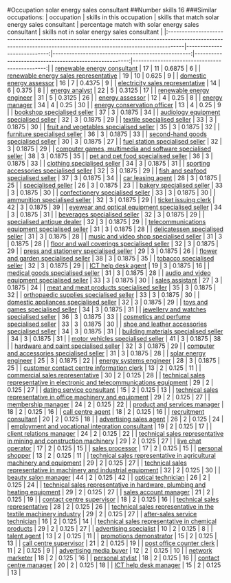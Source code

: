 #Occupation solar energy sales consultant
##Number skills 16
###Similar occupations:
| occupation                                                                                                                                                        |   skills in this occupation |   skills that match solar energy sales consultant |   percentage match with solar energy sales consultant |   skills not in solar energy sales consultant |
|:------------------------------------------------------------------------------------------------------------------------------------------------------------------|----------------------------:|--------------------------------------------------:|------------------------------------------------------:|----------------------------------------------:|
| [renewable energy consultant](renewable_energy_consultant.md)                                                                                                     |                          17 |                                                11 |                                                0.6875 |                                             6 |
| [renewable energy sales representative](renewable_energy_sales_representative.md)                                                                                 |                          19 |                                                10 |                                                0.625  |                                             9 |
| [domestic energy assessor](domestic_energy_assessor.md)                                                                                                           |                          16 |                                                 7 |                                                0.4375 |                                             9 |
| [electricity sales representative](electricity_sales_representative.md)                                                                                           |                          14 |                                                 6 |                                                0.375  |                                             8 |
| [energy analyst](energy_analyst.md)                                                                                                                               |                          22 |                                                 5 |                                                0.3125 |                                            17 |
| [renewable energy engineer](renewable_energy_engineer.md)                                                                                                         |                          31 |                                                 5 |                                                0.3125 |                                            26 |
| [energy assessor](energy_assessor.md)                                                                                                                             |                          12 |                                                 4 |                                                0.25   |                                             8 |
| [energy manager](energy_manager.md)                                                                                                                               |                          34 |                                                 4 |                                                0.25   |                                            30 |
| [energy conservation officer](energy_conservation_officer.md)                                                                                                     |                          13 |                                                 4 |                                                0.25   |                                             9 |
| [bookshop specialised seller](bookshop_specialised_seller.md)                                                                                                     |                          37 |                                                 3 |                                                0.1875 |                                            34 |
| [audiology equipment specialised seller](audiology_equipment_specialised_seller.md)                                                                               |                          32 |                                                 3 |                                                0.1875 |                                            29 |
| [textile specialised seller](textile_specialised_seller.md)                                                                                                       |                          33 |                                                 3 |                                                0.1875 |                                            30 |
| [fruit and vegetables specialised seller](fruit_and_vegetables_specialised_seller.md)                                                                             |                          35 |                                                 3 |                                                0.1875 |                                            32 |
| [furniture specialised seller](furniture_specialised_seller.md)                                                                                                   |                          36 |                                                 3 |                                                0.1875 |                                            33 |
| [second-hand goods specialised seller](second-hand_goods_specialised_seller.md)                                                                                   |                          30 |                                                 3 |                                                0.1875 |                                            27 |
| [fuel station specialised seller](fuel_station_specialised_seller.md)                                                                                             |                          32 |                                                 3 |                                                0.1875 |                                            29 |
| [computer games, multimedia and software specialised seller](computer_games,_multimedia_and_software_specialised_seller.md)                                       |                          38 |                                                 3 |                                                0.1875 |                                            35 |
| [pet and pet food specialised seller](pet_and_pet_food_specialised_seller.md)                                                                                     |                          36 |                                                 3 |                                                0.1875 |                                            33 |
| [clothing specialised seller](clothing_specialised_seller.md)                                                                                                     |                          34 |                                                 3 |                                                0.1875 |                                            31 |
| [sporting accessories specialised seller](sporting_accessories_specialised_seller.md)                                                                             |                          32 |                                                 3 |                                                0.1875 |                                            29 |
| [fish and seafood specialised seller](fish_and_seafood_specialised_seller.md)                                                                                     |                          37 |                                                 3 |                                                0.1875 |                                            34 |
| [car leasing agent](car_leasing_agent.md)                                                                                                                         |                          28 |                                                 3 |                                                0.1875 |                                            25 |
| [specialised seller](specialised_seller.md)                                                                                                                       |                          26 |                                                 3 |                                                0.1875 |                                            23 |
| [bakery specialised seller](bakery_specialised_seller.md)                                                                                                         |                          33 |                                                 3 |                                                0.1875 |                                            30 |
| [confectionery specialised seller](confectionery_specialised_seller.md)                                                                                           |                          33 |                                                 3 |                                                0.1875 |                                            30 |
| [ammunition specialised seller](ammunition_specialised_seller.md)                                                                                                 |                          32 |                                                 3 |                                                0.1875 |                                            29 |
| [ticket issuing clerk](ticket_issuing_clerk.md)                                                                                                                   |                          42 |                                                 3 |                                                0.1875 |                                            39 |
| [eyewear and optical equipment specialised seller](eyewear_and_optical_equipment_specialised_seller.md)                                                           |                          34 |                                                 3 |                                                0.1875 |                                            31 |
| [beverages specialised seller](beverages_specialised_seller.md)                                                                                                   |                          32 |                                                 3 |                                                0.1875 |                                            29 |
| [specialised antique dealer](specialised_antique_dealer.md)                                                                                                       |                          32 |                                                 3 |                                                0.1875 |                                            29 |
| [telecommunications equipment specialised seller](telecommunications_equipment_specialised_seller.md)                                                             |                          31 |                                                 3 |                                                0.1875 |                                            28 |
| [delicatessen specialised seller](delicatessen_specialised_seller.md)                                                                                             |                          31 |                                                 3 |                                                0.1875 |                                            28 |
| [music and video shop specialised seller](music_and_video_shop_specialised_seller.md)                                                                             |                          31 |                                                 3 |                                                0.1875 |                                            28 |
| [floor and wall coverings specialised seller](floor_and_wall_coverings_specialised_seller.md)                                                                     |                          32 |                                                 3 |                                                0.1875 |                                            29 |
| [press and stationery specialised seller](press_and_stationery_specialised_seller.md)                                                                             |                          29 |                                                 3 |                                                0.1875 |                                            26 |
| [flower and garden specialised seller](flower_and_garden_specialised_seller.md)                                                                                   |                          38 |                                                 3 |                                                0.1875 |                                            35 |
| [tobacco specialised seller](tobacco_specialised_seller.md)                                                                                                       |                          32 |                                                 3 |                                                0.1875 |                                            29 |
| [ICT help desk agent](ICT_help_desk_agent.md)                                                                                                                     |                          19 |                                                 3 |                                                0.1875 |                                            16 |
| [medical goods specialised seller](medical_goods_specialised_seller.md)                                                                                           |                          31 |                                                 3 |                                                0.1875 |                                            28 |
| [audio and video equipment specialised seller](audio_and_video_equipment_specialised_seller.md)                                                                   |                          33 |                                                 3 |                                                0.1875 |                                            30 |
| [sales assistant](sales_assistant.md)                                                                                                                             |                          27 |                                                 3 |                                                0.1875 |                                            24 |
| [meat and meat products specialised seller](meat_and_meat_products_specialised_seller.md)                                                                         |                          35 |                                                 3 |                                                0.1875 |                                            32 |
| [orthopaedic supplies specialised seller](orthopaedic_supplies_specialised_seller.md)                                                                             |                          33 |                                                 3 |                                                0.1875 |                                            30 |
| [domestic appliances specialised seller](domestic_appliances_specialised_seller.md)                                                                               |                          32 |                                                 3 |                                                0.1875 |                                            29 |
| [toys and games specialised seller](toys_and_games_specialised_seller.md)                                                                                         |                          34 |                                                 3 |                                                0.1875 |                                            31 |
| [jewellery and watches specialised seller](jewellery_and_watches_specialised_seller.md)                                                                           |                          36 |                                                 3 |                                                0.1875 |                                            33 |
| [cosmetics and perfume specialised seller](cosmetics_and_perfume_specialised_seller.md)                                                                           |                          33 |                                                 3 |                                                0.1875 |                                            30 |
| [shoe and leather accessories specialised seller](shoe_and_leather_accessories_specialised_seller.md)                                                             |                          34 |                                                 3 |                                                0.1875 |                                            31 |
| [building materials specialised seller](building_materials_specialised_seller.md)                                                                                 |                          34 |                                                 3 |                                                0.1875 |                                            31 |
| [motor vehicles specialised seller](motor_vehicles_specialised_seller.md)                                                                                         |                          41 |                                                 3 |                                                0.1875 |                                            38 |
| [hardware and paint specialised seller](hardware_and_paint_specialised_seller.md)                                                                                 |                          32 |                                                 3 |                                                0.1875 |                                            29 |
| [computer and accessories specialised seller](computer_and_accessories_specialised_seller.md)                                                                     |                          31 |                                                 3 |                                                0.1875 |                                            28 |
| [solar energy engineer](solar_energy_engineer.md)                                                                                                                 |                          25 |                                                 3 |                                                0.1875 |                                            22 |
| [energy systems engineer](energy_systems_engineer.md)                                                                                                             |                          28 |                                                 3 |                                                0.1875 |                                            25 |
| [customer contact centre information clerk](customer_contact_centre_information_clerk.md)                                                                         |                          13 |                                                 2 |                                                0.125  |                                            11 |
| [commercial sales representative](commercial_sales_representative.md)                                                                                             |                          30 |                                                 2 |                                                0.125  |                                            28 |
| [technical sales representative in electronic and telecommunications equipment](technical_sales_representative_in_electronic_and_telecommunications_equipment.md) |                          29 |                                                 2 |                                                0.125  |                                            27 |
| [dating service consultant](dating_service_consultant.md)                                                                                                         |                          15 |                                                 2 |                                                0.125  |                                            13 |
| [technical sales representative in office machinery and equipment](technical_sales_representative_in_office_machinery_and_equipment.md)                           |                          29 |                                                 2 |                                                0.125  |                                            27 |
| [membership manager](membership_manager.md)                                                                                                                       |                          24 |                                                 2 |                                                0.125  |                                            22 |
| [product and services manager](product_and_services_manager.md)                                                                                                   |                          18 |                                                 2 |                                                0.125  |                                            16 |
| [call centre agent](call_centre_agent.md)                                                                                                                         |                          18 |                                                 2 |                                                0.125  |                                            16 |
| [recruitment consultant](recruitment_consultant.md)                                                                                                               |                          20 |                                                 2 |                                                0.125  |                                            18 |
| [advertising sales agent](advertising_sales_agent.md)                                                                                                             |                          26 |                                                 2 |                                                0.125  |                                            24 |
| [employment and vocational integration consultant](employment_and_vocational_integration_consultant.md)                                                           |                          19 |                                                 2 |                                                0.125  |                                            17 |
| [client relations manager](client_relations_manager.md)                                                                                                           |                          24 |                                                 2 |                                                0.125  |                                            22 |
| [technical sales representative in mining and construction machinery](technical_sales_representative_in_mining_and_construction_machinery.md)                     |                          29 |                                                 2 |                                                0.125  |                                            27 |
| [live chat operator](live_chat_operator.md)                                                                                                                       |                          17 |                                                 2 |                                                0.125  |                                            15 |
| [sales processor](sales_processor.md)                                                                                                                             |                          17 |                                                 2 |                                                0.125  |                                            15 |
| [personal shopper](personal_shopper.md)                                                                                                                           |                          13 |                                                 2 |                                                0.125  |                                            11 |
| [technical sales representative in agricultural machinery and equipment](technical_sales_representative_in_agricultural_machinery_and_equipment.md)               |                          29 |                                                 2 |                                                0.125  |                                            27 |
| [technical sales representative in machinery and industrial equipment](technical_sales_representative_in_machinery_and_industrial_equipment.md)                   |                          32 |                                                 2 |                                                0.125  |                                            30 |
| [beauty salon manager](beauty_salon_manager.md)                                                                                                                   |                          44 |                                                 2 |                                                0.125  |                                            42 |
| [optical technician](optical_technician.md)                                                                                                                       |                          26 |                                                 2 |                                                0.125  |                                            24 |
| [technical sales representative in hardware, plumbing and heating equipment](technical_sales_representative_in_hardware,_plumbing_and_heating_equipment.md)       |                          29 |                                                 2 |                                                0.125  |                                            27 |
| [sales account manager](sales_account_manager.md)                                                                                                                 |                          21 |                                                 2 |                                                0.125  |                                            19 |
| [contact centre supervisor](contact_centre_supervisor.md)                                                                                                         |                          18 |                                                 2 |                                                0.125  |                                            16 |
| [technical sales representative](technical_sales_representative.md)                                                                                               |                          28 |                                                 2 |                                                0.125  |                                            26 |
| [technical sales representative in the textile machinery industry](technical_sales_representative_in_the_textile_machinery_industry.md)                           |                          29 |                                                 2 |                                                0.125  |                                            27 |
| [after-sales service technician](after-sales_service_technician.md)                                                                                               |                          16 |                                                 2 |                                                0.125  |                                            14 |
| [technical sales representative in chemical products](technical_sales_representative_in_chemical_products.md)                                                     |                          29 |                                                 2 |                                                0.125  |                                            27 |
| [advertising specialist](advertising_specialist.md)                                                                                                               |                          10 |                                                 2 |                                                0.125  |                                             8 |
| [talent agent](talent_agent.md)                                                                                                                                   |                          13 |                                                 2 |                                                0.125  |                                            11 |
| [promotions demonstrator](promotions_demonstrator.md)                                                                                                             |                          15 |                                                 2 |                                                0.125  |                                            13 |
| [call centre supervisor](call_centre_supervisor.md)                                                                                                               |                          21 |                                                 2 |                                                0.125  |                                            19 |
| [post office counter clerk](post_office_counter_clerk.md)                                                                                                         |                          11 |                                                 2 |                                                0.125  |                                             9 |
| [advertising media buyer](advertising_media_buyer.md)                                                                                                             |                          12 |                                                 2 |                                                0.125  |                                            10 |
| [network marketer](network_marketer.md)                                                                                                                           |                          18 |                                                 2 |                                                0.125  |                                            16 |
| [personal stylist](personal_stylist.md)                                                                                                                           |                          18 |                                                 2 |                                                0.125  |                                            16 |
| [contact centre manager](contact_centre_manager.md)                                                                                                               |                          20 |                                                 2 |                                                0.125  |                                            18 |
| [ICT help desk manager](ICT_help_desk_manager.md)                                                                                                                 |                          15 |                                                 2 |                                                0.125  |                                            13 |
